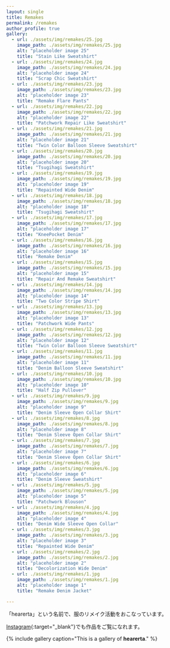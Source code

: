 ```yaml
---
layout: single
title: Remakes
permalink: /remakes
author_profile: true
gallery:
  - url: ./assets/img/remakes/25.jpg
    image_path: ./assets/img/remakes/25.jpg
    alt: "placeholder image 25"
    title: "Stain Like Sweatshirt"
  - url: ./assets/img/remakes/24.jpg
    image_path: ./assets/img/remakes/24.jpg
    alt: "placeholder image 24"
    title: "Scrap Chic Sweatshirt"
  - url: ./assets/img/remakes/23.jpg
    image_path: ./assets/img/remakes/23.jpg
    alt: "placeholder image 23"
    title: "Remake Flare Pants"
  - url: ./assets/img/remakes/22.jpg
    image_path: ./assets/img/remakes/22.jpg
    alt: "placeholder image 22"
    title: "Patchwork Repair Like Sweatshirt"
  - url: ./assets/img/remakes/21.jpg
    image_path: ./assets/img/remakes/21.jpg
    alt: "placeholder image 21"
    title: "Twin Color Balloon Sleeve Sweatshirt"
  - url: ./assets/img/remakes/20.jpg
    image_path: ./assets/img/remakes/20.jpg
    alt: "placeholder image 20"
    title: "Tsugihagi Sweatshirt"
  - url: ./assets/img/remakes/19.jpg
    image_path: ./assets/img/remakes/19.jpg
    alt: "placeholder image 19"
    title: "Repainted Wide Denim"
  - url: ./assets/img/remakes/18.jpg
    image_path: ./assets/img/remakes/18.jpg
    alt: "placeholder image 18"
    title: "Tsugihagi Sweatshirt"
  - url: ./assets/img/remakes/17.jpg
    image_path: ./assets/img/remakes/17.jpg
    alt: "placeholder image 17"
    title: "KneePocket Denim"
  - url: ./assets/img/remakes/16.jpg
    image_path: ./assets/img/remakes/16.jpg
    alt: "placeholder image 16"
    title: "Remake Denim"
  - url: ./assets/img/remakes/15.jpg
    image_path: ./assets/img/remakes/15.jpg
    alt: "placeholder image 15"
    title: "Repair And Remake Sweatshirt"
  - url: ./assets/img/remakes/14.jpg
    image_path: ./assets/img/remakes/14.jpg
    alt: "placeholder image 14"
    title: "Two Color Stripe Shirt"
  - url: ./assets/img/remakes/13.jpg
    image_path: ./assets/img/remakes/13.jpg
    alt: "placeholder image 13"
    title: "Patchwork Wide Pants"
  - url: ./assets/img/remakes/12.jpg
    image_path: ./assets/img/remakes/12.jpg
    alt: "placeholder image 12"
    title: "Twin Color Balloon Sleeve Sweatshirt"
  - url: ./assets/img/remakes/11.jpg
    image_path: ./assets/img/remakes/11.jpg
    alt: "placeholder image 11"
    title: "Denim Balloon Sleeve Sweatshirt"
  - url: ./assets/img/remakes/10.jpg
    image_path: ./assets/img/remakes/10.jpg
    alt: "placeholder image 10"
    title: "Half Zip Pullover"
  - url: ./assets/img/remakes/9.jpg
    image_path: ./assets/img/remakes/9.jpg
    alt: "placeholder image 9"
    title: "Denim Sleeve Open Collar Shirt"
  - url: ./assets/img/remakes/8.jpg
    image_path: ./assets/img/remakes/8.jpg
    alt: "placeholder image 8"
    title: "Denim Sleeve Open Collar Shirt"
  - url: ./assets/img/remakes/7.jpg
    image_path: ./assets/img/remakes/7.jpg
    alt: "placeholder image 7"
    title: "Denim Sleeve Open Collar Shirt"
  - url: ./assets/img/remakes/6.jpg
    image_path: ./assets/img/remakes/6.jpg
    alt: "placeholder image 6"
    title: "Denim Sleeve Sweatshirt"
  - url: ./assets/img/remakes/5.jpg
    image_path: ./assets/img/remakes/5.jpg
    alt: "placeholder image 5"
    title: "Patchwork Blouson"
  - url: ./assets/img/remakes/4.jpg
    image_path: ./assets/img/remakes/4.jpg
    alt: "placeholder image 4"
    title: "Denim Wide Sleeve Open Collar"
  - url: ./assets/img/remakes/3.jpg
    image_path: ./assets/img/remakes/3.jpg
    alt: "placeholder image 3"
    title: "Repainted Wide Denim"
  - url: ./assets/img/remakes/2.jpg
    image_path: ./assets/img/remakes/2.jpg
    alt: "placeholder image 2"
    title: "Decolorization Wide Denim"
  - url: ./assets/img/remakes/1.jpg
    image_path: ./assets/img/remakes/1.jpg
    alt: "placeholder image 1"
    title: "Remake Denim Jacket"

---
```

「hearerta」という名前で、服のリメイク活動をおこなっています。

[Instagram](https://www.instagram.com/hearerta.39/){:target="_blank"}でも作品をご覧になれます。

{% include gallery caption="This is a gallery of **hearerta**." %}
